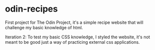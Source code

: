 # odin-recipes
First project for The Odin Project, it's a simple recipe website that will challenge my basic knowledge of html.

Iteration 2: To test my basic CSS knowledge, I styled the website, it's not meant to be good just a way of practicing external css applications.
